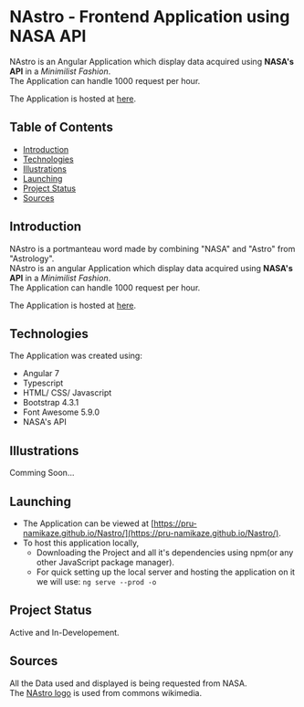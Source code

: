 # NAstro - Frontend Application using NASA API
NAstro is an Angular Application which display data acquired using **NASA's API** in a *Minimilist Fashion*.  
The Application can handle 1000 request per hour.  
  
The Application is hosted at [here](https://pru-namikaze.github.io/Nastro/).  

## Table of Contents
  * [Introduction](#Introduction)
  * [Technologies](#Technologies)
  * [Illustrations](#Illustrations)
  * [Launching](#Launching)
  * [Project Status](#Project-Status)
  * [Sources](#Sources)

## Introduction
NAstro is a portmanteau word made by combining "NASA" and "Astro" from "Astrology".  
NAstro is an angular Application which display data acquired using **NASA's API** in a *Minimilist Fashion*.  
The Application can handle 1000 request per hour.  
  
The Application is hosted at [here](https://pru-namikaze.github.io/Nastro/).  

## Technologies
The Application was created using:
  * Angular 7
  * Typescript
  * HTML/ CSS/ Javascript
  * Bootstrap 4.3.1
  * Font Awesome 5.9.0
  * NASA's API

## Illustrations
Comming Soon...

## Launching
  * The Application can be viewed at [https://pru-namikaze.github.io/Nastro/](https://pru-namikaze.github.io/Nastro/).
  * To host this application locally,
    + Downloading the Project and all it's dependencies using npm(or any other JavaScript package manager).
    + For quick setting up the local server and hosting the application on it we will use: 
    ```ng serve --prod -o```

## Project Status
Active and In-Developement.

## Sources
All the Data used and displayed is being requested from NASA.  
The [NAstro logo](https://commons.wikimedia.org/wiki/File:Nastro_logo.jpg) is used from commons wikimedia.
